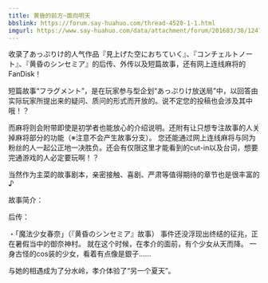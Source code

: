 ```yaml
---
title: 黄昏的前方~面向明天
bbslink: https://forum.say-huahuo.com/thread-4528-1-1.html
imgurl: https://www.say-huahuo.com/data/attachment/forum/201603/30/124708em3x5p3oxds0so3m.jpg
---
```


收录了あっぷりけ的人气作品『見上げた空におちていく』、『コンチェルトノート』、『黄昏のシンセミア』的后传、外传以及短篇故事，还有网上连线麻将的FanDisk！
 
短篇故事“フラグメント”，是在玩家参与型企划“あっぷりけ放送局”中，以回答由实际玩家所提出来的疑问、质问的形式而开放的。说不定您的投稿也会涉及其中哦！？
 
而麻将则会附带即使是初学者也能放心的介绍说明。还附有让只想专注故事的人关掉麻将部分的功能（※注意不会产生故事分支）。
您还能通过网上连线麻将与同为粉丝的人一起公正地一决胜负。还会有仅限这里才能看到的cut-in以及台词，想要完通游戏的人必定要玩啊！？
 
当然作为主菜的故事剧本，亲密接触、喜剧、严肃等值得期待的章节也是很丰富的♪
 
故事简介：
 
后传：
 
・「魔法少女春奈」（『黄昏のシンセミア』故事）
事件还没浮现出终结的征兆，正在暑假当中的御奈神村。
就在这个时候，在孝介的面前，有个少女从天而降。
一身古怪的cos装的少女，看着有点像是銀子……
 
与她的相遇成为了分水岭，孝介体验了“另一个夏天”。<!--more-->
